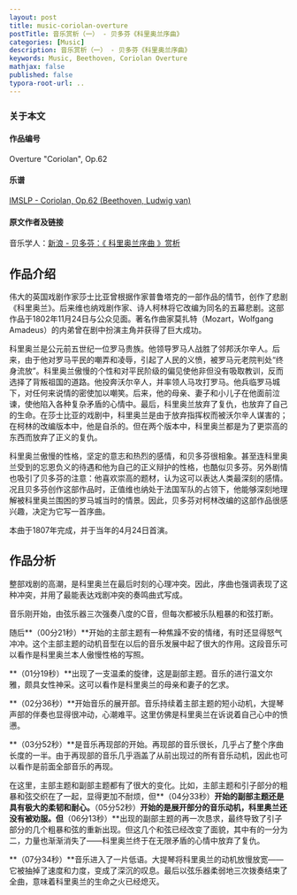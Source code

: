 ```yaml
---
layout: post
title: music-coriolan-overture
postTitle: 音乐赏析（一） - 贝多芬《科里奥兰序曲》
categories: [Music]
description: 音乐赏析（一） - 贝多芬《科里奥兰序曲》
keywords: Music, Beethoven, Coriolan Overture
mathjax: false
published: false
typora-root-url: ..
---
```


### 关于本文

#### 作品编号

Overture "Coriolan", Op.62

#### 乐谱

[IMSLP - Coriolan, Op.62 (Beethoven, Ludwig van)](https://cn.imslp.org/wiki/Coriolan,_Op.62_(Beethoven,_Ludwig_van))

#### 原文作者及链接

音乐学人：[新浪 - 贝多芬：《 科里奥兰序曲 》赏析](http://blog.sina.com.cn/s/blog_473ed4550101dtpf.html)

## 作品介绍

伟大的英国戏剧作家莎士比亚曾根据作家普鲁塔克的一部作品的情节，创作了悲剧《科里奥兰》。后来维也纳戏剧作家、诗人柯林将它改编为同名的五幕悲剧。这部作品于1802年11月24日与公众见面。著名作曲家莫扎特（Mozart，Wolfgang Amadeus）的内弟曾在剧中扮演主角并获得了巨大成功。

科里奥兰是公元前五世纪一位罗马贵族。他领导罗马人战胜了邻邦沃尔辛人。后来，由于他对罗马平民的嘲弄和凌辱，引起了人民的义愤，被罗马元老院判处“终身流放”。科里奥兰傲慢的个性和对平民阶级的偏见使他非但没有吸取教训，反而选择了背叛祖国的道路。他投奔沃尔辛人，并率领人马攻打罗马。他兵临罗马城下，对任何来说情的密使加以嘲笑。后来，他的母亲、妻子和小儿子在他面前泣谏，使他陷入各种复杂矛盾的心情中。最后，科里奥兰放弃了复仇，也放弃了自己的生命。在莎士比亚的戏剧中，科里奥兰是由于放弃指挥权而被沃尔辛人谋害的；在柯林的改编版本中，他是自杀的。但在两个版本中，科里奥兰都是为了更崇高的东西而放弃了正义的复仇。

科里奥兰傲慢的性格，坚定的意志和热烈的感情，和贝多芬很相象。甚至连科里奥兰受到的忘恩负义的待遇和他为自己的正义辩护的性格，也酷似贝多芬。另外剧情也吸引了贝多芬的注意：他喜欢崇高的题材，认为这可以表达人类最深刻的感情。况且贝多芬创作这部作品时，正值维也纳处于法国军队的占领下，他能够深刻地理解被科里奥兰围困的罗马城当时的情景。因此，贝多芬对柯林改编的这部作品很感兴趣，决定为它写一首序曲。

本曲于1807年完成，并于当年的4月24日首演。

## 作品分析

整部戏剧的高潮，是科里奥兰在最后时刻的心理冲突。因此，序曲也强调表现了这种冲突，并用了最能表达戏剧冲突的奏鸣曲式写成。

音乐刚开始，由弦乐器三次强奏八度的C音，但每次都被乐队粗暴的和弦打断。

随后**（00分21秒）**开始的主部主题有一种焦躁不安的情绪，有时还显得怒气冲冲。这个主部主题的动机音型在以后的音乐发展中起了很大的作用。这段音乐可以看作是科里奥兰本人傲慢性格的写照。

**（01分19秒）**出现了一支温柔的旋律，这是副部主题。音乐的进行温文尔雅，颇具女性神采。这可以看作是科里奥兰的母亲和妻子的乞求。

**（02分36秒）**开始音乐的展开部。音乐持续着主部主题的短小动机，大提琴声部的伴奏也显得很冲动，心潮难平。这里仿佛是科里奥兰在诉说着自己心中的愤懑。

**（03分52秒）**是音乐再现部的开始。再现部的音乐很长，几乎占了整个序曲长度的一半。由于再现部的音乐几乎涵盖了从前出现过的所有音乐动机，因此也可以看作是前面全部音乐的再现。

在这里，主部主题和副部主题都有了很大的变化。比如，主部主题和引子部分的粗暴和弦交织在了一起，显得更加不耐烦，但**（04分33秒）**开始的副部主题还是具有极大的柔韧和耐心。**（05分52秒）**开始的是展开部分的音乐动机，科里奥兰还没有被劝服。但**（06分13秒）**出现的副部主题的再一次恳求，最终导致了引子部分的几个粗暴和弦的重新出现。但这几个和弦已经改变了面貌，其中有的一分为二，力量也渐渐消失了——科里奥兰终于在无限矛盾的心情中放弃了复仇。

**（07分34秒）**音乐进入了一片低语。大提琴将科里奥兰的动机放慢放宽——它被抽掉了速度和力度，变成了深沉的叹息。最后以弦乐器柔弱地三次拨奏结束了全曲，意味着科里奥兰的生命之火已经熄灭。